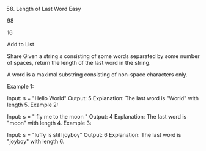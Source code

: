 58. Length of Last Word
    Easy

98

16

Add to List

Share
Given a string s consisting of some words separated by some number of spaces, return the length of the last word in the string.

A word is a maximal substring consisting of non-space characters only.



Example 1:

Input: s = "Hello World"
Output: 5
Explanation: The last word is "World" with length 5.
Example 2:

Input: s = "   fly me   to   the moon  "
Output: 4
Explanation: The last word is "moon" with length 4.
Example 3:

Input: s = "luffy is still joyboy"
Output: 6
Explanation: The last word is "joyboy" with length 6.